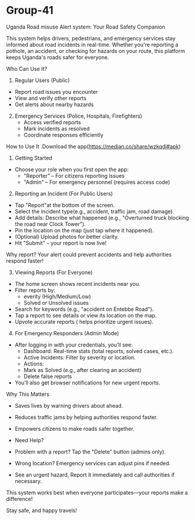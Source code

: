 # Group-41


Uganda Road misuse Alert system: Your Road Safety Companion

This system helps drivers, pedestrians, and emergency services stay informed about road incidents in real-time. Whether you're reporting a pothole, an accident, or checking for hazards on your route, this platform keeps Uganda's roads safer for everyone.


 Who Can Use It? 
1.  Regular Users (Public) 
   - Report road issues you encounter  
   - View and verify other reports  
   - Get alerts about nearby hazards  

2. Emergency Services (Police, Hospitals, Firefighters)
   - Access verified reports  
   - Mark incidents as resolved  
   - Coordinate responses efficiently  

How to Use It .Download the app(https://median.co/share/wzkqdj#apk)

1. Getting Started
- Choose your role when you first open the app:  
  - "Reporter" – For citizens reporting issues  
  - "Admin" – For emergency personnel (requires access code)  

2. Reporting an Incident (For Public Users)  
- Tap "Report"at the bottom of the screen.  
- Select the incident type(e.g., accident, traffic jam, road damage).  
- Add details: Describe what happened (e.g., "Overturned truck blocking the road near Clock Tower").  
- Pin the location on the map (just tap where it happened).  
- (Optional) Upload photos for better clarity.  
- Hit "Submit" – your report is now live!  

Why report? Your alert could prevent accidents and help authorities respond faster!  

3. Viewing Reports (For Everyone) 
- The home screen shows recent incidents near you.  
- Filter reports by:  
  -  everity (High/Medium/Low)  
  - Solved or  Unsolved issues  
- Search for keywords (e.g., "accident on Entebbe Road").  
- Tap a report to see details or view its location on the map.  
- Upvote accurate reports ( helps prioritize urgent issues).  

4. For Emergency Responders (Admin Mode) 
- After logging in with your credentials, you’ll see:  
  -  Dashboard: Real-time stats (total reports, solved cases, etc.).  
  -  Active Incidents: Filter by severity or location.  
  -  Actions:  
    - Mark as Solved (e.g., after clearing an accident)  
    - Delete false reports  
- You’ll also get browser notifications for new urgent reports.  

 Why This Matters 
- Saves lives by warning drivers about  ahead.  
- Reduces traffic jams by helping authorities respond faster.  
- Empowers citizens to make roads safer together.  

- Need Help?
- Problem with a report? Tap the "Delete" button (admins only).  
- Wrong location? Emergency services can adjust pins if needed.  
- See an urgent hazard, Report it immediately and call authorities if necessary.  

This system works best when everyone participates—your reports make a difference!  

Stay safe, and happy travels!



